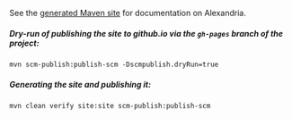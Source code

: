 See the [generated Maven site](http://huygensING.github.io/alexandria) for documentation on Alexandria.

##### Dry-run of publishing the site to github.io via the `gh-pages` branch of the project:
	mvn scm-publish:publish-scm -Dscmpublish.dryRun=true

##### Generating the site and publishing it:
	mvn clean verify site:site scm-publish:publish-scm
